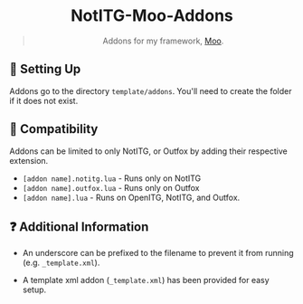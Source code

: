 <div align="center">
  
# NotITG-Moo-Addons

> Addons for my framework, [Moo](https://github.com/Jaezmien/NotITG-Moo).
  
</div>

## :hammer: Setting Up
Addons go to the directory `template/addons`. You'll need to create the folder if it does not exist.

## :older_adult: Compatibility
Addons can be limited to only NotITG, or Outfox by adding their respective extension.

- `[addon name].notitg.lua` - Runs only on NotITG
- `[addon name].outfox.lua` - Runs only on Outfox
- `[addon name].lua` - Runs on OpenITG, NotITG, and Outfox.

## :question: Additional Information
- An underscore can be prefixed to the filename to prevent it from running (e.g. `_template.xml`).

- A template xml addon (`_template.xml`) has been provided for easy setup.
